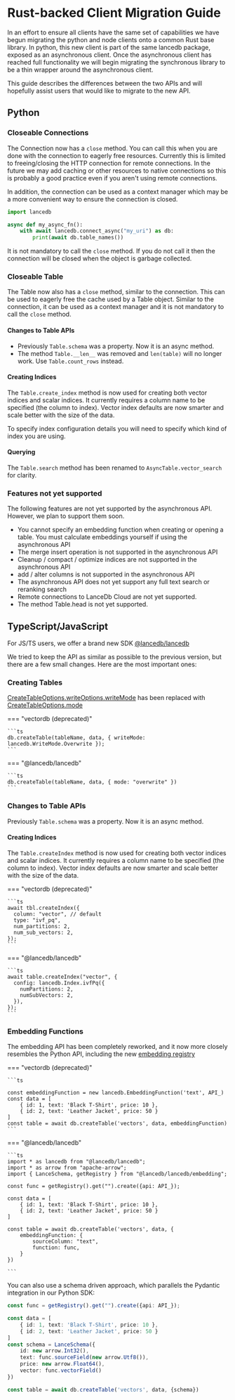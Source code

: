 # Rust-backed Client Migration Guide

In an effort to ensure all clients have the same set of capabilities we have begun migrating the
python and node clients onto a common Rust base library. In python, this new client is part of
the same lancedb package, exposed as an asynchronous client. Once the asynchronous client has
reached full functionality we will begin migrating the synchronous library to be a thin wrapper
around the asynchronous client.

This guide describes the differences between the two APIs and will hopefully assist users
that would like to migrate to the new API.

## Python
### Closeable Connections

The Connection now has a `close` method. You can call this when
you are done with the connection to eagerly free resources. Currently
this is limited to freeing/closing the HTTP connection for remote
connections. In the future we may add caching or other resources to
native connections so this is probably a good practice even if you
aren't using remote connections.

In addition, the connection can be used as a context manager which may
be a more convenient way to ensure the connection is closed.

```python
import lancedb

async def my_async_fn():
    with await lancedb.connect_async("my_uri") as db:
        print(await db.table_names())
```

It is not mandatory to call the `close` method. If you do not call it
then the connection will be closed when the object is garbage collected.

### Closeable Table

The Table now also has a `close` method, similar to the connection. This
can be used to eagerly free the cache used by a Table object. Similar to
the connection, it can be used as a context manager and it is not mandatory
to call the `close` method.

#### Changes to Table APIs

- Previously `Table.schema` was a property. Now it is an async method.
- The method `Table.__len__` was removed and `len(table)` will no longer
  work. Use `Table.count_rows` instead.

#### Creating Indices

The `Table.create_index` method is now used for creating both vector indices
and scalar indices. It currently requires a column name to be specified (the
column to index). Vector index defaults are now smarter and scale better with
the size of the data.

To specify index configuration details you will need to specify which kind of
index you are using.

#### Querying

The `Table.search` method has been renamed to `AsyncTable.vector_search` for
clarity.

### Features not yet supported

The following features are not yet supported by the asynchronous API. However,
we plan to support them soon.

- You cannot specify an embedding function when creating or opening a table.
  You must calculate embeddings yourself if using the asynchronous API
- The merge insert operation is not supported in the asynchronous API
- Cleanup / compact / optimize indices are not supported in the asynchronous API
- add / alter columns is not supported in the asynchronous API
- The asynchronous API does not yet support any full text search or reranking
  search
- Remote connections to LanceDb Cloud are not yet supported.
- The method Table.head is not yet supported.

## TypeScript/JavaScript

For JS/TS users, we offer a brand new SDK [@lancedb/lancedb](https://www.npmjs.com/package/@lancedb/lancedb)

We tried to keep the API as similar as possible to the previous version, but there are a few small changes. Here are the most important ones:

### Creating Tables

[CreateTableOptions.writeOptions.writeMode](./javascript/interfaces/WriteOptions.md#writemode) has been replaced with [CreateTableOptions.mode](./js/interfaces/CreateTableOptions.md#mode)

=== "vectordb (deprecated)"

    ```ts
    db.createTable(tableName, data, { writeMode: lancedb.WriteMode.Overwrite });
    ```

=== "@lancedb/lancedb"

    ```ts
    db.createTable(tableName, data, { mode: "overwrite" })
    ```

### Changes to Table APIs

Previously `Table.schema` was a property. Now it is an async method.

#### Creating Indices

The `Table.createIndex` method is now used for creating both vector indices
and scalar indices. It currently requires a column name to be specified (the
column to index). Vector index defaults are now smarter and scale better with
the size of the data.

=== "vectordb (deprecated)"

    ```ts
    await tbl.createIndex({
      column: "vector", // default
      type: "ivf_pq",
      num_partitions: 2,
      num_sub_vectors: 2,
    });
    ```

=== "@lancedb/lancedb"

    ```ts
    await table.createIndex("vector", {
      config: lancedb.Index.ivfPq({
        numPartitions: 2,
        numSubVectors: 2,
      }),
    });
    ```

### Embedding Functions

The embedding API has been completely reworked, and it now more closely resembles the Python API, including the new [embedding registry](./js/classes/embedding.EmbeddingFunctionRegistry.md)

=== "vectordb (deprecated)"

    ```ts

    const embeddingFunction = new lancedb.EmbeddingFunction('text', API_)
    const data = [
        { id: 1, text: 'Black T-Shirt', price: 10 },
        { id: 2, text: 'Leather Jacket', price: 50 }
    ]
    const table = await db.createTable('vectors', data, embeddingFunction)
    ```

=== "@lancedb/lancedb"

    ```ts
    import * as lancedb from "@lancedb/lancedb";
    import * as arrow from "apache-arrow";
    import { LanceSchema, getRegistry } from "@lancedb/lancedb/embedding";

    const func = getRegistry().get("").create({api: API_});

    const data = [
        { id: 1, text: 'Black T-Shirt', price: 10 },
        { id: 2, text: 'Leather Jacket', price: 50 }
    ]

    const table = await db.createTable('vectors', data, {
        embeddingFunction: {
            sourceColumn: "text",
            function: func,
        }
    })

    ```

You can also use a schema driven approach, which parallels the Pydantic integration in our Python SDK:

```ts
const func = getRegistry().get("").create({api: API_});

const data = [
    { id: 1, text: 'Black T-Shirt', price: 10 },
    { id: 2, text: 'Leather Jacket', price: 50 }
]
const schema = LanceSchema({
    id: new arrow.Int32(),
    text: func.sourceField(new arrow.Utf8()),
    price: new arrow.Float64(),
    vector: func.vectorField()
})

const table = await db.createTable('vectors', data, {schema})

```
